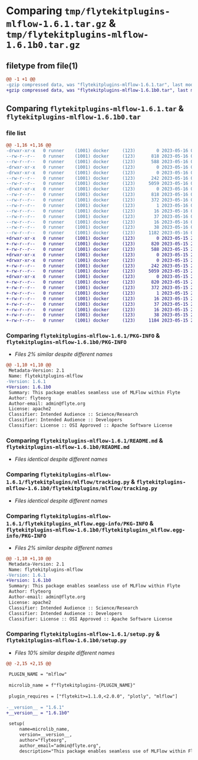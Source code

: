 # Comparing `tmp/flytekitplugins-mlflow-1.6.1.tar.gz` & `tmp/flytekitplugins-mlflow-1.6.1b0.tar.gz`

## filetype from file(1)

```diff
@@ -1 +1 @@
-gzip compressed data, was "flytekitplugins-mlflow-1.6.1.tar", last modified: Tue May 16 00:12:34 2023, max compression
+gzip compressed data, was "flytekitplugins-mlflow-1.6.1b0.tar", last modified: Mon May 15 22:07:07 2023, max compression
```

## Comparing `flytekitplugins-mlflow-1.6.1.tar` & `flytekitplugins-mlflow-1.6.1b0.tar`

### file list

```diff
@@ -1,16 +1,16 @@
-drwxr-xr-x   0 runner    (1001) docker     (123)        0 2023-05-16 00:12:34.274356 flytekitplugins-mlflow-1.6.1/
--rw-r--r--   0 runner    (1001) docker     (123)      818 2023-05-16 00:12:34.274356 flytekitplugins-mlflow-1.6.1/PKG-INFO
--rw-r--r--   0 runner    (1001) docker     (123)      588 2023-05-16 00:12:01.000000 flytekitplugins-mlflow-1.6.1/README.md
-drwxr-xr-x   0 runner    (1001) docker     (123)        0 2023-05-16 00:12:34.270356 flytekitplugins-mlflow-1.6.1/flytekitplugins/
-drwxr-xr-x   0 runner    (1001) docker     (123)        0 2023-05-16 00:12:34.270356 flytekitplugins-mlflow-1.6.1/flytekitplugins/mlflow/
--rw-r--r--   0 runner    (1001) docker     (123)      242 2023-05-16 00:12:01.000000 flytekitplugins-mlflow-1.6.1/flytekitplugins/mlflow/__init__.py
--rw-r--r--   0 runner    (1001) docker     (123)     5059 2023-05-16 00:12:01.000000 flytekitplugins-mlflow-1.6.1/flytekitplugins/mlflow/tracking.py
-drwxr-xr-x   0 runner    (1001) docker     (123)        0 2023-05-16 00:12:34.274356 flytekitplugins-mlflow-1.6.1/flytekitplugins_mlflow.egg-info/
--rw-r--r--   0 runner    (1001) docker     (123)      818 2023-05-16 00:12:34.000000 flytekitplugins-mlflow-1.6.1/flytekitplugins_mlflow.egg-info/PKG-INFO
--rw-r--r--   0 runner    (1001) docker     (123)      372 2023-05-16 00:12:34.000000 flytekitplugins-mlflow-1.6.1/flytekitplugins_mlflow.egg-info/SOURCES.txt
--rw-r--r--   0 runner    (1001) docker     (123)        1 2023-05-16 00:12:34.000000 flytekitplugins-mlflow-1.6.1/flytekitplugins_mlflow.egg-info/dependency_links.txt
--rw-r--r--   0 runner    (1001) docker     (123)       16 2023-05-16 00:12:34.000000 flytekitplugins-mlflow-1.6.1/flytekitplugins_mlflow.egg-info/namespace_packages.txt
--rw-r--r--   0 runner    (1001) docker     (123)       37 2023-05-16 00:12:34.000000 flytekitplugins-mlflow-1.6.1/flytekitplugins_mlflow.egg-info/requires.txt
--rw-r--r--   0 runner    (1001) docker     (123)       16 2023-05-16 00:12:34.000000 flytekitplugins-mlflow-1.6.1/flytekitplugins_mlflow.egg-info/top_level.txt
--rw-r--r--   0 runner    (1001) docker     (123)       38 2023-05-16 00:12:34.274356 flytekitplugins-mlflow-1.6.1/setup.cfg
--rw-r--r--   0 runner    (1001) docker     (123)     1182 2023-05-16 00:12:27.000000 flytekitplugins-mlflow-1.6.1/setup.py
+drwxr-xr-x   0 runner    (1001) docker     (123)        0 2023-05-15 22:07:07.331804 flytekitplugins-mlflow-1.6.1b0/
+-rw-r--r--   0 runner    (1001) docker     (123)      820 2023-05-15 22:07:07.331804 flytekitplugins-mlflow-1.6.1b0/PKG-INFO
+-rw-r--r--   0 runner    (1001) docker     (123)      588 2023-05-15 22:06:44.000000 flytekitplugins-mlflow-1.6.1b0/README.md
+drwxr-xr-x   0 runner    (1001) docker     (123)        0 2023-05-15 22:07:07.331804 flytekitplugins-mlflow-1.6.1b0/flytekitplugins/
+drwxr-xr-x   0 runner    (1001) docker     (123)        0 2023-05-15 22:07:07.331804 flytekitplugins-mlflow-1.6.1b0/flytekitplugins/mlflow/
+-rw-r--r--   0 runner    (1001) docker     (123)      242 2023-05-15 22:06:44.000000 flytekitplugins-mlflow-1.6.1b0/flytekitplugins/mlflow/__init__.py
+-rw-r--r--   0 runner    (1001) docker     (123)     5059 2023-05-15 22:06:44.000000 flytekitplugins-mlflow-1.6.1b0/flytekitplugins/mlflow/tracking.py
+drwxr-xr-x   0 runner    (1001) docker     (123)        0 2023-05-15 22:07:07.331804 flytekitplugins-mlflow-1.6.1b0/flytekitplugins_mlflow.egg-info/
+-rw-r--r--   0 runner    (1001) docker     (123)      820 2023-05-15 22:07:07.000000 flytekitplugins-mlflow-1.6.1b0/flytekitplugins_mlflow.egg-info/PKG-INFO
+-rw-r--r--   0 runner    (1001) docker     (123)      372 2023-05-15 22:07:07.000000 flytekitplugins-mlflow-1.6.1b0/flytekitplugins_mlflow.egg-info/SOURCES.txt
+-rw-r--r--   0 runner    (1001) docker     (123)        1 2023-05-15 22:07:07.000000 flytekitplugins-mlflow-1.6.1b0/flytekitplugins_mlflow.egg-info/dependency_links.txt
+-rw-r--r--   0 runner    (1001) docker     (123)       16 2023-05-15 22:07:07.000000 flytekitplugins-mlflow-1.6.1b0/flytekitplugins_mlflow.egg-info/namespace_packages.txt
+-rw-r--r--   0 runner    (1001) docker     (123)       37 2023-05-15 22:07:07.000000 flytekitplugins-mlflow-1.6.1b0/flytekitplugins_mlflow.egg-info/requires.txt
+-rw-r--r--   0 runner    (1001) docker     (123)       16 2023-05-15 22:07:07.000000 flytekitplugins-mlflow-1.6.1b0/flytekitplugins_mlflow.egg-info/top_level.txt
+-rw-r--r--   0 runner    (1001) docker     (123)       38 2023-05-15 22:07:07.331804 flytekitplugins-mlflow-1.6.1b0/setup.cfg
+-rw-r--r--   0 runner    (1001) docker     (123)     1184 2023-05-15 22:07:00.000000 flytekitplugins-mlflow-1.6.1b0/setup.py
```

### Comparing `flytekitplugins-mlflow-1.6.1/PKG-INFO` & `flytekitplugins-mlflow-1.6.1b0/PKG-INFO`

 * *Files 2% similar despite different names*

```diff
@@ -1,10 +1,10 @@
 Metadata-Version: 2.1
 Name: flytekitplugins-mlflow
-Version: 1.6.1
+Version: 1.6.1b0
 Summary: This package enables seamless use of MLFlow within Flyte
 Author: flyteorg
 Author-email: admin@flyte.org
 License: apache2
 Classifier: Intended Audience :: Science/Research
 Classifier: Intended Audience :: Developers
 Classifier: License :: OSI Approved :: Apache Software License
```

### Comparing `flytekitplugins-mlflow-1.6.1/README.md` & `flytekitplugins-mlflow-1.6.1b0/README.md`

 * *Files identical despite different names*

### Comparing `flytekitplugins-mlflow-1.6.1/flytekitplugins/mlflow/tracking.py` & `flytekitplugins-mlflow-1.6.1b0/flytekitplugins/mlflow/tracking.py`

 * *Files identical despite different names*

### Comparing `flytekitplugins-mlflow-1.6.1/flytekitplugins_mlflow.egg-info/PKG-INFO` & `flytekitplugins-mlflow-1.6.1b0/flytekitplugins_mlflow.egg-info/PKG-INFO`

 * *Files 2% similar despite different names*

```diff
@@ -1,10 +1,10 @@
 Metadata-Version: 2.1
 Name: flytekitplugins-mlflow
-Version: 1.6.1
+Version: 1.6.1b0
 Summary: This package enables seamless use of MLFlow within Flyte
 Author: flyteorg
 Author-email: admin@flyte.org
 License: apache2
 Classifier: Intended Audience :: Science/Research
 Classifier: Intended Audience :: Developers
 Classifier: License :: OSI Approved :: Apache Software License
```

### Comparing `flytekitplugins-mlflow-1.6.1/setup.py` & `flytekitplugins-mlflow-1.6.1b0/setup.py`

 * *Files 10% similar despite different names*

```diff
@@ -2,15 +2,15 @@
 
 PLUGIN_NAME = "mlflow"
 
 microlib_name = f"flytekitplugins-{PLUGIN_NAME}"
 
 plugin_requires = ["flytekit>=1.1.0,<2.0.0", "plotly", "mlflow"]
 
-__version__ = "1.6.1"
+__version__ = "1.6.1b0"
 
 setup(
     name=microlib_name,
     version=__version__,
     author="flyteorg",
     author_email="admin@flyte.org",
     description="This package enables seamless use of MLFlow within Flyte",
```

